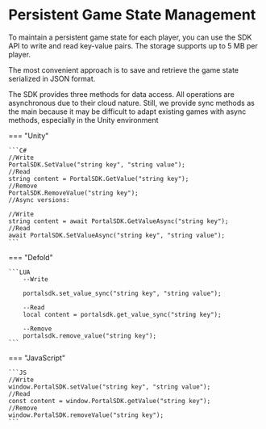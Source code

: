 # Persistent Game State Management
To maintain a persistent game state for each player, you can use the SDK API to write and read key-value pairs. The storage supports up to 5 MB per player.

The most convenient approach is to save and retrieve the game state serialized in JSON format.

The SDK provides three methods for data access. All operations are asynchronous due to their cloud nature. Still, we provide sync methods as the main because it may be difficult to adapt existing games with async methods, especially in the Unity environment

=== "Unity"

	```C#
	//Write
	PortalSDK.SetValue("string key", "string value");
	//Read
	string content = PortalSDK.GetValue("string key");
	//Remove
	PortalSDK.RemoveValue("string key");
	//Async versions:
	
	//Write
	string content = await PortalSDK.GetValueAsync("string key");
	//Read
	await PortalSDK.SetValueAsync("string key", "string value");
	```

=== "Defold"

	```LUA
		--Write
		
		portalsdk.set_value_sync("string key", "string value");

		--Read
		local content = portalsdk.get_value_sync("string key");

		--Remove
		portalsdk.remove_value("string key");
	```


=== "JavaScript"

	```JS
	//Write
	window.PortalSDK.setValue("string key", "string value");
	//Read
	const content = window.PortalSDK.getValue("string key");
	//Remove
	window.PortalSDK.removeValue("string key");
	```